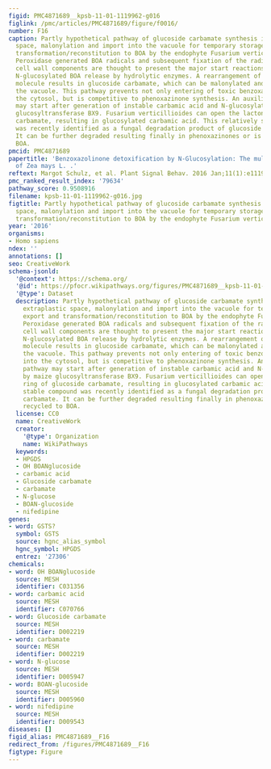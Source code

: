 ```yaml
---
figid: PMC4871689__kpsb-11-01-1119962-g016
figlink: /pmc/articles/PMC4871689/figure/f0016/
number: F16
caption: Partly hypothetical pathway of glucoside carbamate synthesis in the extraplastic
  space, malonylation and import into the vacuole for temporary storage, export and
  transformation/reconstitution to BOA by the endophyte Fusarium verticillioides.
  Peroxidase generated BOA radicals and subsequent fixation of the radicals at carbohydrate
  cell wall components are thought to present the major start reactions for later
  N-glucosylated BOA release by hydrolytic enzymes. A rearrangement of the N-glucosylated
  molecule results in glucoside carbamate, which can be malonylated and stored within
  the vacuole. This pathway prevents not only entering of toxic benzoxazolinone into
  the cytosol, but is competitive to phenoxazinone synthesis. An auxiliary pathway
  may start after generation of instable carbamic acid and N-glucosylation by maize
  glucosyltransferase BX9. Fusarium verticillioides can open the lactone ring of glucoside
  carbamate, resulting in glucosylated carbamic acid. This relatively stable compound
  was recently identified as a fungal degradation product of glucoside carbamate.
  It can be further degraded resulting finally in phenoxazinones or is recycled to
  BOA.
pmcid: PMC4871689
papertitle: 'Benzoxazolinone detoxification by N-Glucosylation: The multi-compartment-network
  of Zea mays L. .'
reftext: Margot Schulz, et al. Plant Signal Behav. 2016 Jan;11(1):e1119962.
pmc_ranked_result_index: '79634'
pathway_score: 0.9508916
filename: kpsb-11-01-1119962-g016.jpg
figtitle: Partly hypothetical pathway of glucoside carbamate synthesis in the extraplastic
  space, malonylation and import into the vacuole for temporary storage, export and
  transformation/reconstitution to BOA by the endophyte Fusarium verticillioides
year: '2016'
organisms:
- Homo sapiens
ndex: ''
annotations: []
seo: CreativeWork
schema-jsonld:
  '@context': https://schema.org/
  '@id': https://pfocr.wikipathways.org/figures/PMC4871689__kpsb-11-01-1119962-g016.html
  '@type': Dataset
  description: Partly hypothetical pathway of glucoside carbamate synthesis in the
    extraplastic space, malonylation and import into the vacuole for temporary storage,
    export and transformation/reconstitution to BOA by the endophyte Fusarium verticillioides.
    Peroxidase generated BOA radicals and subsequent fixation of the radicals at carbohydrate
    cell wall components are thought to present the major start reactions for later
    N-glucosylated BOA release by hydrolytic enzymes. A rearrangement of the N-glucosylated
    molecule results in glucoside carbamate, which can be malonylated and stored within
    the vacuole. This pathway prevents not only entering of toxic benzoxazolinone
    into the cytosol, but is competitive to phenoxazinone synthesis. An auxiliary
    pathway may start after generation of instable carbamic acid and N-glucosylation
    by maize glucosyltransferase BX9. Fusarium verticillioides can open the lactone
    ring of glucoside carbamate, resulting in glucosylated carbamic acid. This relatively
    stable compound was recently identified as a fungal degradation product of glucoside
    carbamate. It can be further degraded resulting finally in phenoxazinones or is
    recycled to BOA.
  license: CC0
  name: CreativeWork
  creator:
    '@type': Organization
    name: WikiPathways
  keywords:
  - HPGDS
  - OH BOANglucoside
  - carbamic acid
  - Glucoside carbamate
  - carbamate
  - N-glucose
  - BOAN-glucoside
  - nifedipine
genes:
- word: GSTS?
  symbol: GSTS
  source: hgnc_alias_symbol
  hgnc_symbol: HPGDS
  entrez: '27306'
chemicals:
- word: OH BOANglucoside
  source: MESH
  identifier: C031356
- word: carbamic acid
  source: MESH
  identifier: C070766
- word: Glucoside carbamate
  source: MESH
  identifier: D002219
- word: carbamate
  source: MESH
  identifier: D002219
- word: N-glucose
  source: MESH
  identifier: D005947
- word: BOAN-glucoside
  source: MESH
  identifier: D005960
- word: nifedipine
  source: MESH
  identifier: D009543
diseases: []
figid_alias: PMC4871689__F16
redirect_from: /figures/PMC4871689__F16
figtype: Figure
---
```


